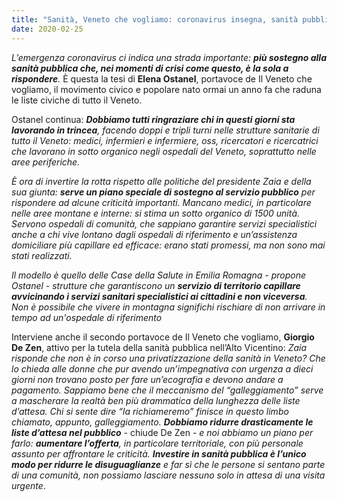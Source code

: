 ```yaml
---
title: "Sanità, Veneto che vogliamo: coronavirus insegna, sanità pubblica unica soluzione."
date: 2020-02-25
---
```


_L’emergenza coronavirus ci indica una strada importante: **più sostegno alla sanità pubblica che, nei momenti di crisi come questo, è la sola a rispondere**._ È questa la tesi di **Elena Ostanel**, portavoce de Il Veneto che vogliamo, il movimento civico e popolare nato ormai un anno fa che raduna le liste civiche di tutto il Veneto.

Ostanel continua: _**Dobbiamo tutti ringraziare chi in questi giorni sta lavorando in trincea**, facendo doppi e tripli turni nelle strutture sanitarie di tutto il Veneto: medici, infermieri e infermiere, oss, ricercatori e ricercatrici che lavorano in sotto organico negli ospedali del Veneto, soprattutto nelle aree periferiche._

_È ora di invertire la rotta rispetto alle politiche del presidente Zaia e della sua giunta: **serve un piano speciale di sostegno al servizio pubblico** per rispondere ad alcune criticità importanti. Mancano medici, in particolare nelle aree montane e interne: si stima un sotto organico di 1500 unità. Servono ospedali di comunità, che sappiano garantire servizi specialistici anche a chi vive lontano dagli ospedali di riferimento e un’assistenza domiciliare più capillare ed efficace: erano stati promessi, ma non sono mai stati realizzati._

_Il modello è quello delle Case della Salute in Emilia Romagna - propone Ostanel - strutture che garantiscono un **servizio di territorio capillare avvicinando i servizi sanitari specialistici ai cittadini e non viceversa**. Non è possibile che vivere in montagna significhi rischiare di non arrivare in tempo ad un'ospedale di riferimento_

Interviene anche il secondo portavoce de Il Veneto che vogliamo, **Giorgio De Zen**, attivo per la tutela della sanità pubblica nell’Alto Vicentino: _Zaia risponde che non è in corso una privatizzazione della sanità in Veneto? Che lo chieda alle donne che pur avendo un’impegnativa con urgenza a dieci giorni non trovano posto per fare un’ecografia e devono andare a pagamento. Sappiamo bene che il meccanismo del “galleggiamento” serve a mascherare la realtà ben più drammatica della lunghezza delle liste d’attesa. Chi si sente dire “la richiameremo” finisce in questo limbo chiamato, appunto, galleggiamento. **Dobbiamo ridurre drasticamente le liste d’attesa nel pubblico**_ - chiude De Zen - _e noi abbiamo un piano per farlo: **aumentare l’offerta**, in particolare territoriale, con più personale assunto per affrontare le criticità. **Investire in sanità pubblica è l’unico modo per ridurre le disuguaglianze** e far sì che le persone si sentano parte di una comunità, non possiamo lasciare nessuno solo in attesa di una visita urgente_.
